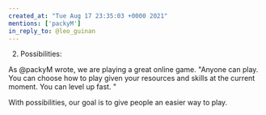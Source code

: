 ```yaml
---
created_at: "Tue Aug 17 23:35:03 +0000 2021"
mentions: ['packyM']
in_reply_to: @leo_guinan
---
```


2. Possibilities: 

As @packyM wrote, we are playing a great online game. "Anyone can play. You can choose how to play given your resources and skills at the current moment. You can level up fast. "

With possibilities, our goal is to give people an easier way to play.
